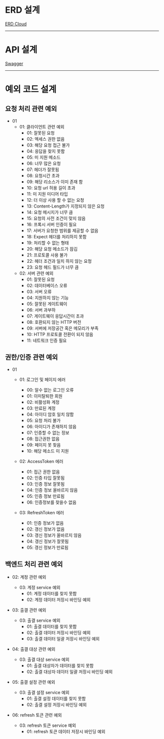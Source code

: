 # ERD 설계
[ERD Cloud](https://www.erdcloud.com/d/48QywLh2DwocKLWKf)

---
# API 설계
[Swagger](https://www.naver.com/)

---
# 예외 코드 설계

## 요청 처리 관련 예외

- 01
  - 01: 클라이언트 관련 예외
    - 01: 잘못된 요청
    - 02: 엑세스 권한 없음
    - 03: 해당 요청 접근 불가
    - 04: 응답을 찾지 못함
    - 05: 미 지원 메소드
    - 06: 너무 많은 요청
    - 07: 헤더가 잘못됨
    - 08: 요청시간 초과
    - 09: 해당 리소스가 이미 존재 함
    - 10: 요청 url 허용 길이 초과
    - 11: 미 지원 미디어 타입
    - 12: 더 이상 사용 할 수 없는 요청
    - 13: Content-Length가 지정되지 않은 요청
    - 14: 요청 메시지가 너무 큼
    - 15: 요청의 사전 조건이 맞지 않음
    - 16: 프록시 서버 인증이 필요
    - 17: 서버가 요청한 범위를 제공할 수 없음
    - 18: Expect 헤더를 처리하지 못함
    - 19: 처리할 수 없는 형태
    - 20: 해당 요청 메소드가 잠김
    - 21: 프로토콜 사용 불가
    - 22: 헤더 조건과 일치 하지 않는 요청
    - 23: 요청 헤드 필드가 너무 큼
  - 02: 서버 관련 예외
    - 01: 잘못된 요청
    - 02: 데이터베이스 오류
    - 03: 서버 오류
    - 04: 지원하지 않는 기능
    - 05: 잘못된 게이트웨이
    - 06: 서버 과부하
    - 07: 게이트웨이 응답시간이 초과
    - 08: 호환되지 않는 HTTP 버전
    - 09: 서버에 저장공간 혹은 메모리가 부족
    - 10: HTTP 프로토콜 전환이 되지 않음
    - 11: 네트워크 인증 필요

## 권한/인증 관련 예외

- 01
  - 01: 로그인 및 페이지 에러
    - 00: 알수 없는 로그인 오류
    - 01: 이미탈퇴한 회원
    - 02: 비활성화 계정
    - 03: 만료된 계정
    - 04: 아이디 암호 일치 않함
    - 05: 요청 처리 불가
    - 06: 아이디가 존재하지 않음
    - 07: 인증할 수 없는 정보
    - 08: 접근권한 없음
    - 09: 페이지 못 찾음
    - 10: 해당 메소드 미 지원

  - 02: AccessToken 에러
    - 01: 접근 권한 없음
    - 02: 인증 타입 잘못됨
    - 03: 인증 정보 잘못됨
    - 04: 인증 정보 올바르지 않음
    - 05: 인증 정보 만료됨
    - 06: 인증정보를 찾을수 없음

  - 03: RefreshToken 에러
    - 01: 인증 정보가 없음
    - 02: 갱신 정보가 없음
    - 03: 갱신 정보가 올바르지 않음
    - 04: 갱신 정보가 잘못됨
    - 05: 갱신 정보가 만료됨

## 백엔드 처리 관련 예외

- 02: 계정 관련 예외
  - 03: 계정 service 예외
    - 01: 계정 데이터를 찾지 못함
    - 02: 계정 데이터 저장시 바인딩 예외

- 03: 출결 관련 예외
  - 03: 출결 service 예외
    - 01: 출결 데이터를 찾지 못함
    - 02: 출결 데이터 저장시 바인딩 예외
    - 03: 출결 데이터 일괄 저장시 바인딩 예외

- 04: 출결 대상 관련 예외
  - 03: 출결 대상 service 예외
    - 01: 출결 대상자가 데이터를 찾지 못함
    - 02: 출결 대상자 데이터 일괄 저장시 바인딩 예외

- 05: 출결 설정 관련 예외
  - 03: 출결 설정 service 예외
    - 01: 출결 설정 데이터를 찾지 못함
    - 02: 출결 설정 저장시 바인딩 예외

- 06: refresh 토큰 관련 예외
  - 03: refresh 토큰 service 예외
    - 01: refresh 토큰 데이터 저장시 바인딩 예외